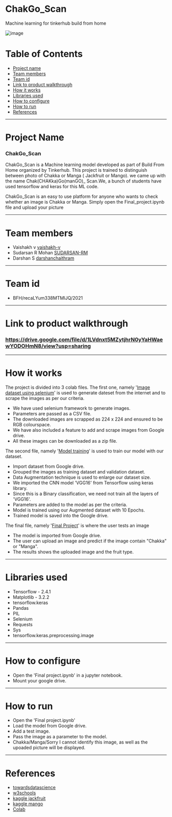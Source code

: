 # **ChakGo_Scan**
Machine learning for tinkerhub build from home

![image](https://user-images.githubusercontent.com/72149021/119386009-972ff500-bce4-11eb-95b5-292eccbd400a.png)

# Table of Contents

- [Project name](#project-name)
- [Team members](#team-members)
- [Team id](#team-id)
- [Link to product walkthrough](#link-to-product-walkthrough)
- [How it works](#how-it-works)
- [Libraries used](#libraries-used)
- [How to configure](#how-to-configure)
- [How to run](#how-to-run)
- [References](#references)

---
# Project Name
### ChakGo_Scan

ChakGo_Scan is a Machine learning model developed as part of Build From Home organized by Tinkerhub. This project is trained to distinguish between photo of Chakka or Manga ( Jackfruit or Mango). we came up with the name Chak(CHAKka)Go(manGO)_ Scan.We, a bunch of students have used tensorflow and keras for this ML code.

ChakGo_Scan is an easy to use platform for anyone who wants to check whether an image is Chakka or Manga. Simply open the Final_project.ipynb file and upload your picture

---
# Team members
- Vaishakh v [vaishakh-v](https://github.com/vaishakh-v)
- Sudarsan R Mohan [SUDARSAN-RM](https://github.com/SUDARSAN-RM)
- Darshan S [darshanchaithram](https://github.com/darshanchaithram)
---
# Team id
- BFH/recaLYum338MTMIJQ/2021
---
# Link to product walkthrough
### https://drive.google.com/file/d/1LVdnxt5MZytjhrN0yYaHWaewYODOHmN8/view?usp=sharing
---
# How it works
The project is divided into 3 colab files. The first one, namely '[Image dataset using selenium](https://github.com/vaishakh-v/ML/blob/main/ChakGo_scan/Dataset/image_dataset_using_selenium.ipynb)' is used to generate dateset from the internet and to scrape the images as per our criteria.
- We have used selenium framework to generate images.
- Parameters are passed as a CSV file.
- The downloaded images are scrapped as 224 x 224 and ensured to be RGB colourspace.
- We have also included a feature to add and scrape images from Google drive.
- All these images can be downloaded as a zip file.

The second file, namely '[Model training](https://github.com/vaishakh-v/ML/blob/main/ChakGo_scan/Model/Model_training.ipynb)' is used to train our model with our dataset.
- Import dataset from Google drive.
- Grouped the images as training dataset and validation dataset.
- Data Augmentation technique is used to enlarge our dataset size.
- We imported the CNN model 'VGG16' from Tensorflow using keras library.
- Since this is a Binary classification, we need not train all the layers of 'VGG16'.
- Parameters are added to the model as per the criteria.
- Model is trained using our Augmented dataset with 10 Epochs.
- Trained model is saved into the Google drive.

The final file, namely '[Final Project](https://github.com/vaishakh-v/ML/blob/main/ChakGo_scan/Model/final_project.ipynb)' is where the user tests an image
- The model is imported from Google drive.
- The user can upload an image and predict if the image contain "Chakka" or "Manga".
- The results shows the uploaded image and the fruit type.
---
# Libraries used

- Tensorflow - 2.4.1
- Matplotlib - 3.2.2
- tensorflow.keras
- Pandas
- PIL
- Selenium
- Requests
- Sys
- tensorflow.keras.preprocessing.image

---
# How to configure
- Open the 'Final project.ipynb' in a jupyter notebook.
- Mount your google drive.
---
# How to run
- Open the 'Final project.ipynb'
- Load the model from Google drive.
- Add a test image.
- Pass the image as a parameter to the model.
- Chakka/Manga/Sorry I cannot identify this image, as well as the upoaded picture will be displayed.
---
# References
- [towardsdatascience](https://towardsdatascience.com/pytorch-vision-binary-image-classification-d9a227705cf9)
- [w3schools](https://www.w3schools.com/python/python_variables.asp)
- [kaggle jackfruit](https://www.kaggle.com/darshanchaithram/jackfruit-images)
- [kaggle mango](https://www.kaggle.com/kiwi946/mango-competition)
- [Colab](https://research.google.com/colaboratory/)

